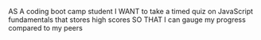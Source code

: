 AS A coding boot camp student
I WANT to take a timed quiz on JavaScript fundamentals that stores high scores
SO THAT I can gauge my progress compared to my peers